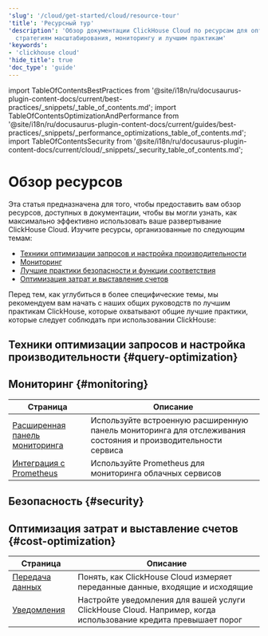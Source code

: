 ```yaml
---
'slug': '/cloud/get-started/cloud/resource-tour'
'title': 'Ресурсный тур'
'description': 'Обзор документации ClickHouse Cloud по ресурсам для оптимизации запросов,
  стратегиям масштабирования, мониторингу и лучшим практикам'
'keywords':
- 'clickhouse cloud'
'hide_title': true
'doc_type': 'guide'
---
```


import TableOfContentsBestPractices from '@site/i18n/ru/docusaurus-plugin-content-docs/current/best-practices/_snippets/_table_of_contents.md';
import TableOfContentsOptimizationAndPerformance from '@site/i18n/ru/docusaurus-plugin-content-docs/current/guides/best-practices/_snippets/_performance_optimizations_table_of_contents.md';
import TableOfContentsSecurity from '@site/i18n/ru/docusaurus-plugin-content-docs/current/cloud/_snippets/_security_table_of_contents.md';


# Обзор ресурсов

Эта статья предназначена для того, чтобы предоставить вам обзор ресурсов, доступных в документации, чтобы вы могли узнать, как максимально эффективно использовать ваше развертывание ClickHouse Cloud. Изучите ресурсы, организованные по следующим темам:

- [Техники оптимизации запросов и настройка производительности](#query-optimization)
- [Мониторинг](#monitoring)
- [Лучшие практики безопасности и функции соответствия](#security)
- [Оптимизация затрат и выставление счетов](#cost-optimization)

Перед тем, как углубиться в более специфические темы, мы рекомендуем вам начать с наших общих руководств по лучшим практикам ClickHouse, которые охватывают общие лучшие практики, которые следует соблюдать при использовании ClickHouse:

<TableOfContentsBestPractices />

## Техники оптимизации запросов и настройка производительности {#query-optimization}

<TableOfContentsOptimizationAndPerformance/>

## Мониторинг {#monitoring}

| Страница                                                          | Описание                                                                       |
|-------------------------------------------------------------------|-------------------------------------------------------------------------------|
| [Расширенная панель мониторинга](/cloud/manage/monitor/advanced-dashboard)  | Используйте встроенную расширенную панель мониторинга для отслеживания состояния и производительности сервиса |
| [Интеграция с Prometheus](/integrations/prometheus)              | Используйте Prometheus для мониторинга облачных сервисов                      |

## Безопасность {#security}

<TableOfContentsSecurity/>

## Оптимизация затрат и выставление счетов {#cost-optimization}

| Страница                                              | Описание                                                                                               |
|-------------------------------------------------------|-------------------------------------------------------------------------------------------------------|
| [Передача данных](/cloud/manage/network-data-transfer)| Понять, как ClickHouse Cloud измеряет переданные данные, входящие и исходящие                          |
| [Уведомления](/cloud/notifications)                   | Настройте уведомления для вашей услуги ClickHouse Cloud. Например, когда использование кредита превышает порог |
